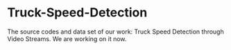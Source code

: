 # Truck-Speed-Detection
The source codes and data set of our work: Truck Speed Detection through Video Streams.
We are working on it now. 

